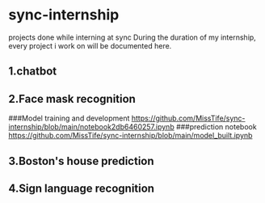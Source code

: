 # sync-internship
projects done while interning at sync
During the duration of my internship, every project i work on will be documented here.
## 1.chatbot
## 2.Face mask recognition
###Model training and development
https://github.com/MissTife/sync-internship/blob/main/notebook2db6460257.ipynb
###prediction notebook
https://github.com/MissTife/sync-internship/blob/main/model_built.ipynb
## 3.Boston's house prediction
## 4.Sign language recognition
